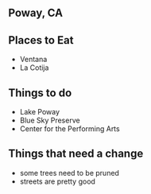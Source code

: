 ##  Poway, CA

## Places to Eat
- Ventana
- La Cotija

## Things to do

- Lake Poway
- Blue Sky Preserve
- Center for the Performing Arts

## Things that need a change

- some trees need to be pruned
- streets are pretty good
